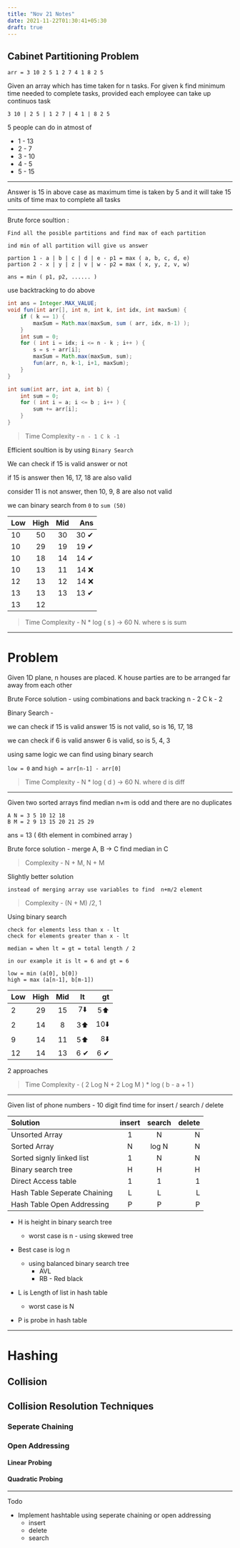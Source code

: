 ```yaml
---
title: "Nov 21 Notes"
date: 2021-11-22T01:30:41+05:30
draft: true
---
```


## Cabinet Partitioning Problem

```
arr = 3 10 2 5 1 2 7 4 1 8 2 5
```

Given an array which has time taken for n tasks. For given k find minimum time needed to complete tasks, provided each employee can take up continuos task

```
3 10 | 2 5 | 1 2 7 | 4 1 | 8 2 5
```
5 people can do in atmost of 

- 1 - 13
- 2 - 7
- 3 - 10
- 4 - 5
- 5 - 15

-----
Answer is 15 in above case as maximum time is taken by 5 and it will take 15 units of time max to complete all tasks

-----


Brute force soultion : 

    Find all the posible partitions and find max of each partition
    
    ind min of all partition will give us answer

    partion 1 - a | b | c | d | e - p1 = max ( a, b, c, d, e)
    partion 2 - x | y | z | v | w - p2 = max ( x, y, z, v, w)

    ans = min ( p1, p2, ...... )

use backtracking to do above

```java {linenos=table}
int ans = Integer.MAX_VALUE;
void fun(int arr[], int n, int k, int idx, int maxSum) {
    if ( k == 1) {
        maxSum = Math.max(maxSum, sum ( arr, idx, n-1) );
    }
    int sum = 0;
    for ( int i = idx; i <= n - k ; i++ ) {
        s = s + arr[i];
        maxSum = Math.max(maxSum, sum);
        fun(arr, n, k-1, i+1, maxSum);
    }
} 

int sum(int arr, int a, int b) {
    int sum = 0;
    for ( int i = a; i <= b ; i++ ) {
        sum += arr[i];
    }
}
```

> Time Complexity -  `n - 1 C k -1`

Efficient soultion is by using `Binary Search`

We can check if 15 is valid answer or not 

if 15 is answer then 16, 17, 18 are also valid

consider 11 is not answer, then 10, 9, 8 are also not valid

we can binary search from `0` to `sum (50)` 

Low | High | Mid | Ans
| :------------- | :----------: | :----------: | -----------: |
10 | 50 | 30 | 30 ✔
10 | 29 | 19 | 19 ✔
10 | 18 | 14 | 14 ✔
10 | 13 | 11 | 14 ❌
12 | 13 | 12 | 14 ❌
13 | 13 | 13 | 13 ✔
13 | 12 | 

> Time Complexity - N * log ( s ) -> 60 N. where s is sum

-----

# Problem

Given 1D plane, n houses are placed. K house parties are to be arranged far away from each other


Brute Force solution - using combinations and back tracking
n - 2 C k - 2

Binary Search -

we can check if 15 is valid answer
    15 is not valid, so is 16, 17, 18

we can check if 6 is valid answer
    6 is valid, so is 5, 4, 3

using same logic we can find using binary search 

`low = 0` and `high = arr[n-1] - arr[0]`

> Time Complexity - N * log ( d ) -> 60 N. where d is diff

-----

Given two sorted arrays find median n+m is odd and there are no duplicates

```
A N = 3 5 10 12 18
B M = 2 9 13 15 20 21 25 29
```

ans = 13 ( 6th element in combined array )

Brute force solution - 
    merge A, B -> C 
    find median in C

> Complexity - N + M, N + M

Slightly better solution

    instead of merging array use variables to find  n+m/2 element

> Complexity - (N + M) /2, 1

Using binary search

    check for elements less than x - lt
    check for elements greater than x - lt

    median = when lt = gt = total length / 2

    in our example it is lt = 6 and gt = 6

    low = min (a[0], b[0])
    high = max (a[n-1], b[m-1])


Low | High | Mid | lt | gt 
| :--- | :---: | :---: | :---: | ---: |
2 | 29 | 15 | 7⬇️ | 5⬆️
2 | 14 | 8 | 3⬆️ | 10⬇️
9 | 14 | 11 | 5⬆️ | 8⬇️
12 | 14 | 13 | 6 ✔ | 6 ✔

2 approaches 
> Time Complexity - ( 2 Log N + 2 Log M ) * log ( b - a + 1 )

-----------------

Given list of phone numbers - 10 digit 
find time for insert / search / delete

Solution | insert | search | delete 
| :--- | :---: | :---:  | ---: |
Unsorted Array | 1 | N | N
Sorted Array | N | log N | N
Sorted signly linked list | 1 | N | N
Binary search tree | H | H | H
Direct Access table | 1 | 1 | 1
Hash Table Seperate Chaining | L | L | L
Hash Table Open Addressing | P | P | P

- H is height in binary search tree 
  - worst case is n - using skewed tree
- Best case is log n
  - using balanced binary search tree
    - AVL
    - RB - Red black

- L is Length of list in hash table
  - worst case is N
- P is probe in hash table

--------
# Hashing

## Collision

## Collision Resolution Techniques

### Seperate Chaining

### Open Addressing

#### Linear Probing

#### Quadratic Probing
--------

Todo 

- Implement hashtable using seperate chaining or open addressing
    - insert
    - delete
    - search